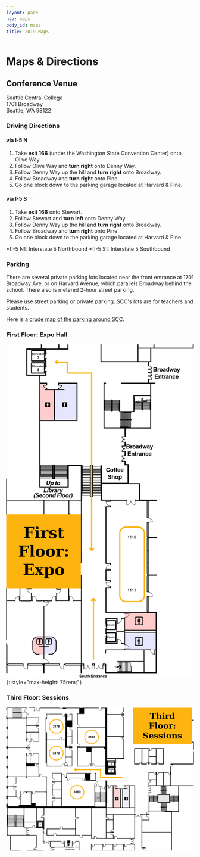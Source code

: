 ```yaml
---
layout: page
nav: maps
body_id: maps
title: 2019 Maps
---
```


# Maps & Directions

## Conference Venue

<div class="row">
<div class="col-xs-12 col-md-6 col-md-push-6"><div class='venue-map' id='maplibre-root'></div></div>
<div class="col-xs-12 col-md-6 col-md-pull-6" markdown="1">

Seattle Central College  
1701 Broadway  
Seattle, WA 98122

### Driving Directions

#### via I-5 N

1. Take **exit 166** (under the Washington State Convention Center) onto Olive Way.
1. Follow Olive Way and **turn right** onto Denny Way.
1. Follow Denny Way up the hill and **turn right** onto Broadway.
1. Follow Broadway and **turn right** onto Pine.
1. Go one block down to the parking garage located at Harvard & Pine.

#### via I-5 S

1. Take **exit 166** onto Stewart.
1. Follow Stewart and **turn left** onto Denny Way.
1. Follow Denny Way up the hill and **turn right** onto Broadway.
1. Follow Broadway and **turn right** onto Pine.
1. Go one block down to the parking garage located at Harvard & Pine.

*[I-5 N]: Interstate 5 Northbound
*[I-5 S]: Interstate 5 Southbound

### Parking

There are several private parking lots located near the front entrance at 1701
Broadway Ave. or on Harvard Avenue, which parallels Broadway behind the school.
There also is metered 2-hour street parking.

Please use street parking or private parking. SCC's lots are for teachers and
students.

Here is a [crude map of the parking around SCC](/img/maps/2019/Street_Parking_Map.png).

</div></div><div class="row"><div class="col-md-4" markdown="1">

### First Floor: Expo Hall

![First Floor](/img/maps/2019/SCC_First_Floor_Expo.png){: style="max-height: 75rem;"}

</div><div class="col-md-8" markdown="1">

### Third Floor: Sessions

![Third Floor](/img/maps/2019/SCC_Third_Floor_Sessions.png)

</div></div>

<link href="/css/vendor/maplibre-gl-3.1.0.css" rel="stylesheet" />
<script src="/js/vendor/maplibre-gl-3.1.0.js"></script>
<script>
  const map = new maplibregl.Map({
    boxZoom: false,
    center: [-122.32152, 47.61642],
    container: "maplibre-root",
    dragRotate: false,
    maxBounds: [[-122.4162, 47.5799], [-122.2234, 47.6529]],
    maxZoom: 16 + 2,
    minZoom: 12,
    pitchWithRotate: false,
    style: "/map-data/scc/osm-liberty/styles.custom.json",
    touchZoomRotate: false,
    zoom: 15
  });

  map.addControl(new maplibregl.NavigationControl({ showCompass: false }));

  new maplibregl.Marker({ color: "#1d7193" })
    .setLngLat([-122.32116, 47.61623])
    .addTo(map);
</script>
